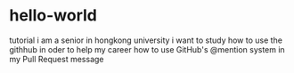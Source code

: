 # hello-world
tutorial
i am a senior in hongkong university
i want to study how to use the githhub in oder to help my career
how to use  GitHub's @mention system in my Pull Request message
